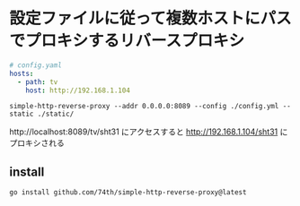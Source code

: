 # 設定ファイルに従って複数ホストにパスでプロキシするリバースプロキシ

```yaml
# config.yaml
hosts:
  - path: tv
    host: http://192.168.1.104
```

```
simple-http-reverse-proxy --addr 0.0.0.0:8089 --config ./config.yml --static ./static/
```

http://localhost:8089/tv/sht31 にアクセスすると http://192.168.1.104/sht31 にプロキシされる

## install

```
go install github.com/74th/simple-http-reverse-proxy@latest
```